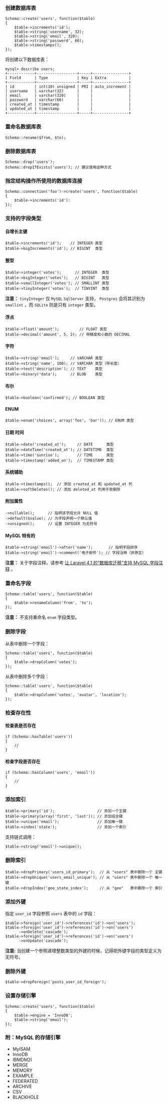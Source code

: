 ### 创建数据库表

    Schema::create('users', function($table)
    {
        $table->increments('id');
        $table->string('username', 32);
        $table->string('email', 320);
        $table->string('password', 60);
        $table->timestamps();
    });

将创建以下数据库表：

    mysql> describe users;
    +------------+------------------+-----+----------------+
    | Field      | Type             | Key | Extra          |
    +------------+------------------+-----+----------------+
    | id         | int(10) unsigned | PRI | auto_increment |
    | username   | varchar(32)      |     |                |
    | email      | varchar(320)     |     |                |
    | password   | varchar(60)      |     |                |
    | created_at | timestamp        |     |                |
    | updated_at | timestamp        |     |                |
    +------------+------------------+-----+----------------+

### 重命名数据库表

    Schema::rename($from, $to);

### 删除数据库表

    Schema::drop('users');
    Schema::dropIfExists('users'); // 建议使用这种方式

### 指定结构操作所使用的数据库连接

    Schema::connection('foo')->create('users', function($table)
    {
        $table->increments('id'):
    });

### 支持的字段类型

#### 自增长主键

    $table->increments('id');    // INTEGER 类型
    $table->bigIncrements('id'); // BIGINT  类型

#### 整型

    $table->integer('votes');      // INTEGER  类型
    $table->bigInteger('votes');   // BIGINT   类型
    $table->smallInteger('votes'); // SMALLINT 类型
    $table->tinyInteger('votes');  // TINYINT  类型

**注意：** `tinyInteger` 仅 `MySQL` `SqlServer` 支持， `Postgres` 会将其识别为 `smallint` ，而 `SQLite` 则是只有 `integer` 类型。

#### 浮点

    $table->float('amount');         // FLOAT 类型
    $table->decimal('amount', 5, 2); // 带精度和小数的 DECIMAL

#### 字符

    $table->string('email');     // VARCHAR 类型
    $table->string('name', 100); // VARCHAR 类型（带长度）
    $table->text('description'); // TEXT    类型
    $table->binary('data');      // BLOB    类型

#### 布尔

    $table->boolean('confirmed'); // BOOLEAN 类型

#### ENUM

    $table->enum('choices', array('foo', 'bar')); // ENUM 类型

#### 日期 时间

    $table->date('created_at');     // DATE      类型
    $table->dateTime('created_at'); // DATETIME  类型
    $table->time('sunrise');        // TIME      类型
    $table->timestamp('added_on');  // TIMESTAMP 类型

#### 系统辅助

    $table->timestamps();  // 添加 created_at 和 updated_at 列 
    $table->softDeletes(); // 添加 deleted_at 列用于软删除

#### 附加属性

    ->nullable();      // 指明该字段允许 NULL 值 
    ->default($value); // 为字段声明一个默认值 
    ->unsigned();      // 设置 INTEGER 为无符号 

#### MySQL 特有的

    $table->string('email')->after('name');       // 指明字段排序
    $table->string('email')->comment('电子邮件'); // 字段注释（非原生）

**注意：** 关于字段注释，请参考 [让 Laravel 4.1 的“数据库迁移”支持 MySQL 字段注释](http://my.oschina.net/5say/blog/186017) 。

### 重命名字段

    Schema::table('users', function($table)
    {
        $table->renameColumn('from', 'to');
    });

**注意：** 不支持重命名 `enum` 字段类型。

### 删除字段

从表中删除一个字段：

    Schema::table('users', function($table)
    {
        $table->dropColumn('votes');
    });

从表中删除多个字段：

    Schema::table('users', function($table)
    {
        $table->dropColumn('votes', 'avatar', 'location');
    });

### 检查存在性

#### 检查表是否存在

    if (Schema::hasTable('users'))
    {
        //
    }

#### 检查字段是否存在

    if (Schema::hasColumn('users', 'email'))
    {
        //
    }

### 添加索引

    $table->primary('id');                   // 添加一个主键
    $table->primary(array('first', 'last')); // 添加组合键
    $table->unique('email');                 // 添加唯一键
    $table->index('state');                  // 添加一个索引

支持链式调用：

    $table->string('email')->unique();

### 删除索引

    $table->dropPrimary('users_id_primary');  // 从 "users" 表中删除一个 主键 
    $table->dropUnique('users_email_unique'); // 从 "users" 表中删除一个 唯一键 
    $table->dropIndex('geo_state_index');     // 从 "geo"   表中删除一个 索引 

### 添加外键

指定 `user_id` 字段参照 `users` 表中的 `id` 字段：

    $table->foreign('user_id')->references('id')->on('users');
    $table->foreign('user_id')->references('id')->on('users')
          ->onDelete('cascade');
    $table->foreign('user_id')->references('id')->on('users')
          ->onUpdate('cascade');

**注意:** 当创建一个参照递增整数类型的外键的时候，记得把外键字段的类型定义为无符号。

### 删除外键

    $table->dropForeign('posts_user_id_foreign');

### 设置存储引擎

    Schema::create('users', function($table)
    {
        $table->engine = 'InnoDB';
        $table->string('email');
    });

### 附：MySQL 的存储引擎

- MyISAM
- InnoDB
- IBMDM2I
- MERGE
- MEMORY
- EXAMPLE
- FEDERATED
- ARCHIVE
- CSV
- BLACKHOLE
